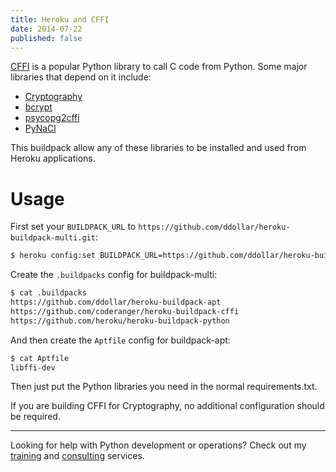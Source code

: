 ```yaml
---
title: Heroku and CFFI
date: 2014-07-22
published: false
---
```



[CFFI](https://cffi.readthedocs.org/) is a popular Python library to call C code
from Python. Some major libraries that depend on it include:

* [Cryptography](https://cryptography.io/)
* [bcrypt](https://github.com/pyca/bcrypt)
* [psycopg2cffi](https://github.com/chtd/psycopg2cffi)
* [PyNaCl](https://pynacl.readthedocs.org/)

This buildpack allow any of these libraries to be installed and used from Heroku
applications.

# Usage

First set your `BUILDPACK_URL` to `https://github.com/ddollar/heroku-buildpack-multi.git`:

```bash
$ heroku config:set BUILDPACK_URL=https://github.com/ddollar/heroku-buildpack-multi.git
```

Create the `.buildpacks` config for buildpack-multi:

```bash
$ cat .buildpacks
https://github.com/ddollar/heroku-buildpack-apt
https://github.com/coderanger/heroku-buildpack-cffi
https://github.com/heroku/heroku-buildpack-python
```

And then create the `Aptfile` config for buildpack-apt:

```bash
$ cat Aptfile
libffi-dev
```

Then just put the Python libraries you need in the normal requirements.txt.

If you are building CFFI for Cryptography, no additional configuration should be
required.

----

Looking for help with Python development or operations? Check out my [training](/training/) and
[consulting](/consulting/) services.
